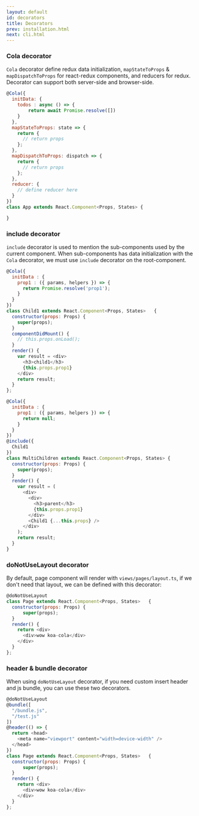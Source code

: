 ```yaml
---
layout: default
id: decorators
title: Decorators
prev: installation.html
next: cli.html
---
```


### Cola decorator
<!-- 定义redux数据初始化，react-redux组件的mapStateToProps和mapDispatchToProps定义，和redux的reducer定义，装饰器可以同时支持服务器端和浏览器端。 -->
`Cola` decorator define redux data initialization, `mapStateToProps` & `mapDispatchToProps` for react-redux components, and reducers for redux. Decorator can support both server-side and browser-side.

```javascript
@Cola({
  initData: {
    todos : async () => {
        return await Promise.resolve([])
    }
  },
  mapStateToProps: state => {
    return {
      // return props
    };
  },
  mapDispatchToProps: dispatch => {
    return {
      // return props
    };
  },
  reducer: {
    // define reducer here
  }
})
class App extends React.Component<Props, States> {

}
```

### include decorator
<!-- 定义当前组件使用的子组件，当子组件使用了Cola装饰器进行数据初始化时候，必须使用include装饰器 -->
`include` decorator is used to mention the sub-components used by the current component.
When sub-components has data initialization with the `Cola` decorator, we must use `include` decorator on the root-component.

```javascript
@Cola({
  initData : {
    prop1 : ({ params, helpers }) => {
      return Promise.resolve('prop1');
    }
  }
})
class Child1 extends React.Component<Props, States>   {
  constructor(props: Props) {
    super(props);
  }
  componentDidMount() {
    // this.props.onLoad();
  }
  render() {
    var result = <div>
      <h3>child1</h3>
      {this.props.prop1}
    </div>
    return result;
  }
};

@Cola({
  initData : {
    prop1 : ({ params, helpers }) => {
      return null;
    }
  }
})
@include({
  Child1
})
class MultiChildren extends React.Component<Props, States> {
  constructor(props: Props) {
    super(props);
  }
  render() {
    var result = (
      <div>
        <div>
          <h3>parent</h3>
          {this.props.prop1}
        </div>
        <Child1 {...this.props} />
      </div>
    );
    return result;
  }
}
```

### doNotUseLayout decorator

<!-- 默认page组件会使用views/pages/layout.ts来渲染，如果不使用可以通过定义这个装饰器 -->
By default, page component will render with `views/pages/layout.ts`, if we don't need that layout, we can be defined with this decorator:

```javascript
@doNotUseLayout
class Page extends React.Component<Props, States>   {
  constructor(props: Props) {
      super(props);
  }
  render() {
    return <div>
      <div>wow koa-cola</div>
    </div>
  }
};
```

### header & bundle decorator

<!-- 当使用doNotUseLayout装饰器时，如果需要自定义插入header和js bundle，可以使用这两个装饰器 -->
When using `doNotUseLayout` decorator, if you need custom insert header and js bundle, you can use these two decorators.

```javascript
@doNotUseLayout
@bundle([
  "/bundle.js",
  "/test.js"
])
@header(() => {
  return <head>
    <meta name="viewport" content="width=device-width" />
  </head>
})
class Page extends React.Component<Props, States>   {
  constructor(props: Props) {
      super(props);
  }
  render() {
    return <div>
      <div>wow koa-cola</div>
    </div>
  }
};
```